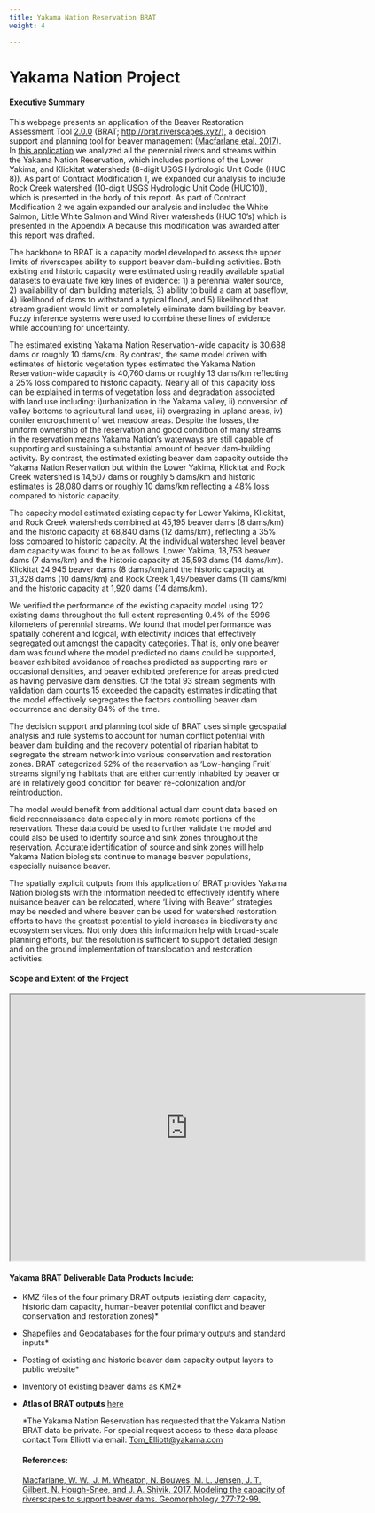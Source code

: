 ```yaml
---
title: Yakama Nation Reservation BRAT
weight: 4

---
```


# Yakama Nation Project

#### Executive Summary

This webpage presents an application of the Beaver Restoration Assessment Tool [2.0.0](https://github.com/Riverscapes/pyBRAT/releases/tag/v2.0.0) (BRAT; [http://brat.riverscapes.xyz/),](http://brat.riverscapes.xyz/) a decision support and planning tool for beaver management ([Macfarlane etal. 2017](https://www.sciencedirect.com/science/article/pii/S0169555X15302166?via%3Dihub)). In [this application](http://etal.joewheaton.org/brat-yakama.html) we analyzed all the perennial rivers and streams within the Yakama Nation Reservation, which includes portions of the Lower Yakima, and Klickitat watersheds (8-digit USGS Hydrologic Unit Code (HUC 8)). As part of Contract Modification 1, we expanded our analysis to include Rock Creek watershed (10-digit USGS Hydrologic Unit Code (HUC10)), which is presented in the body of this report. As part of Contract Modification 2 we again expanded our analysis and included the White Salmon, Little White Salmon and Wind River watersheds (HUC 10’s) which is presented in the Appendix A because this modification was awarded after this report was drafted.

 

The backbone to BRAT is a capacity model developed to assess the upper limits of riverscapes ability to support beaver dam-building activities. Both existing and historic capacity were estimated using readily available spatial datasets to evaluate five key lines of evidence: 1) a perennial water source, 2) availability of dam building materials, 3) ability to build a dam at baseflow, 4) likelihood of dams to withstand a typical flood, and 5) likelihood that stream gradient would limit or completely eliminate dam building by beaver. Fuzzy inference systems were used to combine these lines of evidence while accounting for uncertainty.

 

The estimated existing Yakama Nation Reservation-wide capacity is 30,688 dams or roughly 10 dams/km. By contrast, the same model driven with estimates of historic vegetation types estimated the Yakama Nation Reservation-wide capacity is 40,760 dams or roughly 13 dams/km reflecting a 25% loss compared to historic capacity. Nearly all of this capacity loss can be explained in terms of vegetation loss and degradation associated with land use including: i)urbanization in the Yakama valley, ii) conversion of valley bottoms to agricultural land uses, iii) overgrazing in upland areas, iv) conifer encroachment of wet meadow areas. Despite the losses, the uniform ownership of the reservation and good condition of many streams in the reservation means Yakama Nation’s waterways are still capable of supporting and sustaining a substantial amount of beaver dam-building activity. By contrast, the estimated existing beaver dam capacity outside the Yakama Nation Reservation but within the Lower Yakima, Klickitat and Rock Creek watershed is 14,507 dams or roughly 5 dams/km and historic estimates is 28,080 dams or roughly 10 dams/km reflecting a 48% loss compared to historic capacity.

 

The capacity model estimated existing capacity for Lower Yakima, Klickitat, and Rock Creek watersheds combined at 45,195 beaver dams (8 dams/km) and the historic capacity at 68,840 dams (12 dams/km), reflecting a 35% loss compared to historic capacity. At the individual watershed level beaver dam capacity was found to be as follows. Lower Yakima, 18,753 beaver dams (7 dams/km) and the historic capacity at 35,593 dams (14 dams/km). Klickitat 24,945 beaver dams (8 dams/km)and the historic capacity at 31,328 dams (10 dams/km) and Rock Creek 1,497beaver dams (11 dams/km) and the historic capacity at 1,920 dams (14 dams/km).

 

We verified the performance of the existing capacity model using 122 existing dams throughout the full extent representing 0.4% of the 5996 kilometers of perennial streams. We found that model performance was spatially coherent and logical, with electivity indices that effectively segregated out amongst the capacity categories. That is, only one beaver dam was found where the model predicted no dams could be supported, beaver exhibited avoidance of reaches predicted as supporting rare or occasional densities, and beaver exhibited preference for areas predicted as having pervasive dam densities. Of the total 93 stream segments with validation dam counts 15 exceeded the capacity estimates indicating that the model effectively segregates the factors controlling beaver dam occurrence and density 84% of the time.

 

The decision support and planning tool side of BRAT uses simple geospatial analysis and rule systems to account for human conflict potential with beaver dam building and the recovery potential of riparian habitat to segregate the stream network into various conservation and restoration zones. BRAT categorized 52% of the reservation as ‘Low-hanging Fruit’ streams signifying habitats that are either currently inhabited by beaver or are in relatively good condition for beaver re-colonization and/or reintroduction. 

 

The model would benefit from additional actual dam count data based on field reconnaissance data especially in more remote portions of the reservation. These data could be used to further validate the model and could also be used to identify source and sink zones throughout the reservation. Accurate identification of source and sink zones will help Yakama Nation biologists continue to manage beaver populations, especially nuisance beaver. 

 

The spatially explicit outputs from this application of BRAT provides Yakama Nation biologists with the information needed to effectively identify where nuisance beaver can be relocated, where ‘Living with Beaver’ strategies may be needed and where beaver can be used for watershed restoration efforts to have the greatest potential to yield increases in biodiversity and ecosystem services. Not only does this information help with broad-scale planning efforts, but the resolution is sufficient to support detailed design and on the ground implementation of translocation and restoration activities. 



#### Scope and Extent of the Project

<iframe src="https://www.google.com/maps/d/embed?mid=14uOgIifvEvp7mRgDiFSla-f4WFBE9FOK" width="640" height="480"></iframe>

#### Yakama BRAT Deliverable Data Products Include:



- KMZ files of the four primary BRAT outputs (existing dam capacity, historic dam
  capacity, human-beaver potential conflict and beaver conservation and
  restoration zones)*
- Shapefiles and Geodatabases for the four primary outputs and standard inputs*


- Posting of existing and historic beaver dam capacity output layers to public
  website*
- Inventory of existing beaver dams as KMZ*


- **Atlas of BRAT outputs** [here](https://usu.box.com/s/bcd2tlqs85073ufwtm185ku63ohqa7ph)



  *The Yakama Nation Reservation has requested that the Yakama Nation BRAT data be private. For special request access to these data please contact Tom Elliott via email: [Tom_Elliott@yakama.com](Tom_Elliott@yakama.com)

  #### References:

  [Macfarlane, W. W., J. M. Wheaton, N. Bouwes, M. L. Jensen, J. T. Gilbert, N. Hough-Snee, and J. A. Shivik. 2017. Modeling the capacity of riverscapes to support beaver dams. Geomorphology 277:72-99.](http://doi.org/10.1016/j.geomorph.2015.11.019)

  ​

  ​

